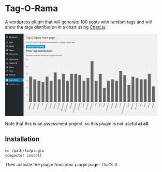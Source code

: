 # Tag-O-Rama

A wordpress plugin that will generate 100 posts with random tags and will show the tags distribution in a chart using [Chart.js](http://www.chartjs.org/).

![](https://raw.githubusercontent.com/leorossi/tag-o-rama/master/images/tagorama-preview.png)

Note that this is an assessment project, so this plugin is not useful **at all**.

## Installation

```
cd /path/to/plugin
composter install
```

Then activate the plugin from your plugin page. That's it.